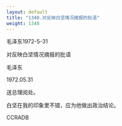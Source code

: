 ```yaml
---
layout: default
title: "1340.对反映白坚情况摘报的批语"
weight: 1340
---
```


毛泽东1972-5-31

对反映白坚情况摘报的批语

毛泽东

1972.05.31

送总理阅处。

白坚在我的印象里不错，应为他做出政治结论。

CCRADB

